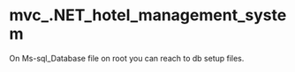 # mvc_.NET_hotel_management_system

On Ms-sql_Database file on root you can reach to db setup files.
